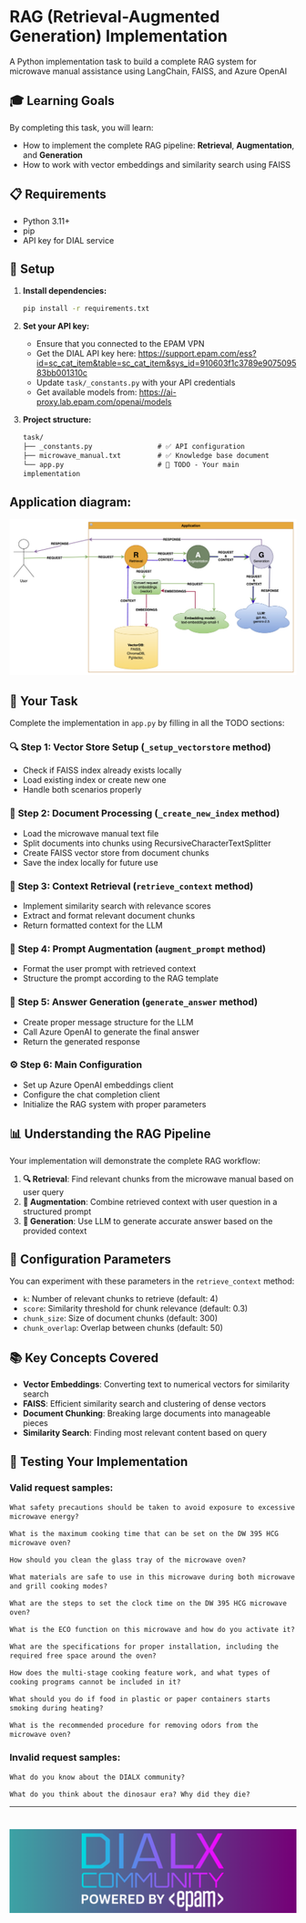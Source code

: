 # RAG (Retrieval-Augmented Generation) Implementation

A Python implementation task to build a complete RAG system for microwave manual assistance using LangChain, FAISS, and Azure OpenAI

## 🎓 Learning Goals

By completing this task, you will learn:
- How to implement the complete RAG pipeline: **Retrieval**, **Augmentation**, and **Generation**
- How to work with vector embeddings and similarity search using FAISS

## 📋 Requirements

- Python 3.11+
- pip
- API key for DIAL service

## 🔧 Setup

1. **Install dependencies:**
   ```bash
   pip install -r requirements.txt
   ```

2. **Set your API key:**
   - Ensure that you connected to the EPAM VPN
   - Get the DIAL API key here: https://support.epam.com/ess?id=sc_cat_item&table=sc_cat_item&sys_id=910603f1c3789e907509583bb001310c
   - Update `task/_constants.py` with your API credentials
   - Get available models from: https://ai-proxy.lab.epam.com/openai/models

3. **Project structure:**
   ```
   task/
   ├── _constants.py                # ✅ API configuration
   ├── microwave_manual.txt         # ✅ Knowledge base document
   └── app.py                       # 🚧 TODO - Your main implementation
   ```
## Application diagram:

<img src="application-diagram.png">

## 📝 Your Task

Complete the implementation in `app.py` by filling in all the TODO sections:

### 🔍 **Step 1: Vector Store Setup (`_setup_vectorstore` method)**
- Check if FAISS index already exists locally
- Load existing index or create new one
- Handle both scenarios properly

### 📖 **Step 2: Document Processing (`_create_new_index` method)**
- Load the microwave manual text file
- Split documents into chunks using RecursiveCharacterTextSplitter
- Create FAISS vector store from document chunks
- Save the index locally for future use

### 🔎 **Step 3: Context Retrieval (`retrieve_context` method)**
- Implement similarity search with relevance scores
- Extract and format relevant document chunks
- Return formatted context for the LLM

### 🔗 **Step 4: Prompt Augmentation (`augment_prompt` method)**
- Format the user prompt with retrieved context
- Structure the prompt according to the RAG template

### 🤖 **Step 5: Answer Generation (`generate_answer` method)**
- Create proper message structure for the LLM
- Call Azure OpenAI to generate the final answer
- Return the generated response

### ⚙️ **Step 6: Main Configuration**
- Set up Azure OpenAI embeddings client
- Configure the chat completion client
- Initialize the RAG system with proper parameters


## 📊 Understanding the RAG Pipeline

Your implementation will demonstrate the complete RAG workflow:

1. **🔍 Retrieval**: Find relevant chunks from the microwave manual based on user query
2. **🔗 Augmentation**: Combine retrieved context with user question in a structured prompt
3. **🤖 Generation**: Use LLM to generate accurate answer based on the provided context

## 🔧 Configuration Parameters

You can experiment with these parameters in the `retrieve_context` method:
- `k`: Number of relevant chunks to retrieve (default: 4)
- `score`: Similarity threshold for chunk relevance (default: 0.3)
- `chunk_size`: Size of document chunks (default: 300)
- `chunk_overlap`: Overlap between chunks (default: 50)

## 📚 Key Concepts Covered

- **Vector Embeddings**: Converting text to numerical vectors for similarity search
- **FAISS**: Efficient similarity search and clustering of dense vectors
- **Document Chunking**: Breaking large documents into manageable pieces
- **Similarity Search**: Finding most relevant content based on query

## 🎯 Testing Your Implementation

### Valid request samples:
``` 
What safety precautions should be taken to avoid exposure to excessive microwave energy?
```
```
What is the maximum cooking time that can be set on the DW 395 HCG microwave oven?
```
```
How should you clean the glass tray of the microwave oven?
```
```
What materials are safe to use in this microwave during both microwave and grill cooking modes?
```
```
What are the steps to set the clock time on the DW 395 HCG microwave oven?
```
```
What is the ECO function on this microwave and how do you activate it?
```
```
What are the specifications for proper installation, including the required free space around the oven?
```
```
How does the multi-stage cooking feature work, and what types of cooking programs cannot be included in it?
```
```
What should you do if food in plastic or paper containers starts smoking during heating?
```
```
What is the recommended procedure for removing odors from the microwave oven?
```

### Invalid request samples:
```
What do you know about the DIALX community?
```
```
What do you think about the dinosaur era? Why did they die?
```

----

# <img src="dialx-banner.png">